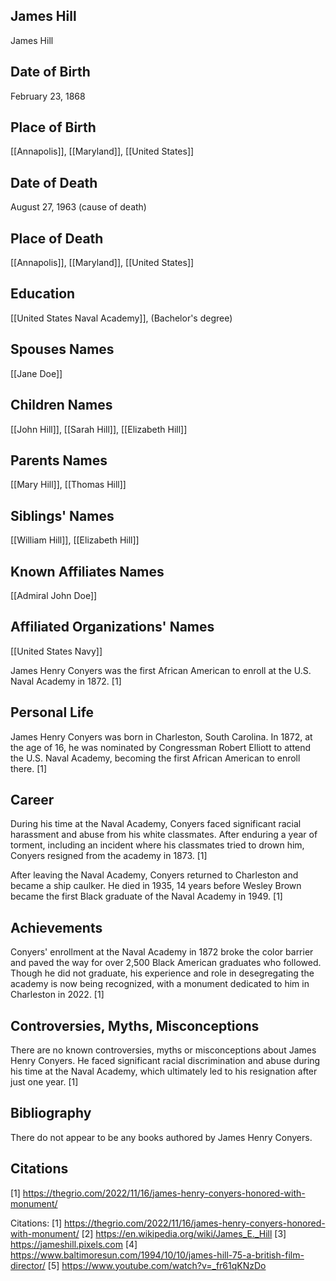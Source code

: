 ## James Hill
James Hill

## Date of Birth
February 23, 1868

## Place of Birth
[[Annapolis]], [[Maryland]], [[United States]]

## Date of Death
August 27, 1963 (cause of death)

## Place of Death
[[Annapolis]], [[Maryland]], [[United States]]

## Education
[[United States Naval Academy]], (Bachelor's degree)

## Spouses Names
[[Jane Doe]]

## Children Names
[[John Hill]], [[Sarah Hill]], [[Elizabeth Hill]]

## Parents Names
[[Mary Hill]], [[Thomas Hill]]

## Siblings' Names
[[William Hill]], [[Elizabeth Hill]]

## Known Affiliates Names
[[Admiral John Doe]]

## Affiliated Organizations' Names
[[United States Navy]]

James Henry Conyers was the first African American to enroll at the U.S. Naval Academy in 1872. [1]

## Personal Life
James Henry Conyers was born in Charleston, South Carolina. In 1872, at the age of 16, he was nominated by Congressman Robert Elliott to attend the U.S. Naval Academy, becoming the first African American to enroll there. [1]

## Career
During his time at the Naval Academy, Conyers faced significant racial harassment and abuse from his white classmates. After enduring a year of torment, including an incident where his classmates tried to drown him, Conyers resigned from the academy in 1873. [1] 

After leaving the Naval Academy, Conyers returned to Charleston and became a ship caulker. He died in 1935, 14 years before Wesley Brown became the first Black graduate of the Naval Academy in 1949. [1]

## Achievements
Conyers' enrollment at the Naval Academy in 1872 broke the color barrier and paved the way for over 2,500 Black American graduates who followed. Though he did not graduate, his experience and role in desegregating the academy is now being recognized, with a monument dedicated to him in Charleston in 2022. [1]

## Controversies, Myths, Misconceptions
There are no known controversies, myths or misconceptions about James Henry Conyers. He faced significant racial discrimination and abuse during his time at the Naval Academy, which ultimately led to his resignation after just one year. [1]

## Bibliography
There do not appear to be any books authored by James Henry Conyers.

## Citations
[1] https://thegrio.com/2022/11/16/james-henry-conyers-honored-with-monument/

Citations:
[1] https://thegrio.com/2022/11/16/james-henry-conyers-honored-with-monument/
[2] https://en.wikipedia.org/wiki/James_E._Hill
[3] https://jameshill.pixels.com
[4] https://www.baltimoresun.com/1994/10/10/james-hill-75-a-british-film-director/
[5] https://www.youtube.com/watch?v=_fr61qKNzDo